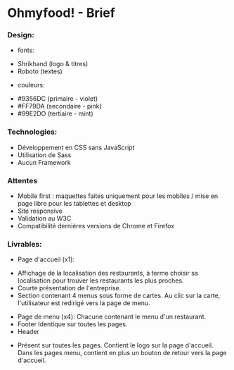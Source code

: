 # Ohmyfood! - Brief

### Design:
* fonts:
- Shrikhand (logo & titres)
- Roboto (textes)
* couleurs:
- #9356DC (primaire - violet)
- #FF79DA (secondaire - pink)
- #99E2DO (tertiaire - mint)

### Technologies:
* Développement en CSS sans JavaScript
* Utilisation de Sass
* Aucun Framework

### Attentes
* Mobile first : maquettes faites uniquement pour les mobiles / mise en page libre pour les tablettes et desktop
* Site responsive
* Validation au W3C
* Compatibilité dernières versions de Chrome et Firefox

### Livrables:
* Page d'accueil (x1): 
- Affichage de la localisation des restaurants, à terme choisir sa localisation pour trouver les restaurants les plus proches.
- Courte présentation de l'entreprise.
- Section contenant 4 menus sous forme de cartes. Au clic sur la carte, l'utilisateur est redirigé vers la page de menu.
* Page de menu (x4):
Chacune contenant le menu d'un restaurant.
* Footer
Identique sur toutes les pages.
* Header
- Présent sur toutes les pages.
Contient le logo sur la page d'accueil.
Dans les pages menu, contient en plus un bouton de retour vers la page d'accueil.

